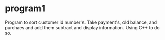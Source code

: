 program1
========

Program to sort customer id number's. Take payment's, old balance, and purchaes and add them subtract and display information. Using C++ to do so.
